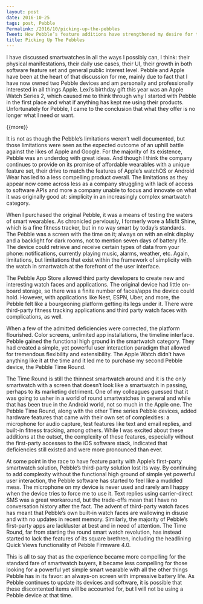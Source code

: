 ```yaml
---
layout: post
date: 2016-10-25
tags: post, Pebble
Permalink: /2016/10/picking-up-the-pebbles
Tweet: How Pebble’s feature additions have strengthened my desire for the Apple Watch.
title: Picking Up The Pebbles
---
```


I have discussed smartwatches in all the ways I possibly can, I think: their physical manifestations, their daily use cases, their UI, their growth in both software feature set and general public interest level.  Pebble and Apple have been at the heart of that discussion for me, mainly due to fact that I have now owned two Pebble devices and am personally and professionally interested in all things Apple. Lexi’s birthday gift this year was an Apple Watch Series 2, which caused me to think through why I started with Pebble in the first place and what if anything has kept me using their products. Unfortunately for Pebble, I came to the conclusion that what they offer is no longer what I need or want.

{{more}}

It is not as though the Pebble’s limitations weren’t well documented, but those limitations were seen as the expected outcome of an uphill battle against the likes of Apple and Google. For the majority of its existence, Pebble was an underdog with great ideas. And though I think the company continues to provide on its promise of affordable wearables with a unique feature set, their drive to match the features of Apple’s watchOS or Android Wear has led to a less compelling product overall. The limitations as they appear now come across less as a company struggling with lack of access to software APIs and more a company unable to focus and innovate on what it was originally good at: simplicity in an increasingly complex smartwatch category.

When I purchased the original Pebble, it was a means of testing the waters of smart wearables. As chronicled perviously, I formerly wore a Misfit Shine, which is a fine fitness tracker, but in no way smart by today’s standards. The Pebble was a screen with the time on it; always on with an eInk display and a backlight for dark rooms, not to mention seven days of battery life. The device could retrieve and receive certain types of data from your phone: notifications, currently playing music, alarms, weather, etc. Again, limitations, but limitations that exist within the framework of simplicity with the watch in smartwatch at the forefront of the user interface.

The Pebble App Store allowed third party developers to create new and interesting watch faces and applications. The original device had little on-board storage, so there was a finite number of faces/apps the device could hold. However, with applications like Nest, ESPN, Uber, and more, the Pebble felt like a bourgeoning platform getting its legs under it. There were third-party fitness tracking applications and third party watch faces with complications, as well.

When a few of the admitted deficiencies were corrected, the platform flourished. Color screens, unlimited app installations, the timeline interface. Pebble gained the functional high ground in the smartwatch category. They had created a simple, yet powerful user interaction paradigm that allowed for tremendous flexibility and extensibility. The Apple Watch didn’t have anything like it at the time and it led me to purchase my second Pebble device, the Pebble Time Round.

The Time Round is still the thinnest smartwatch around and it is the only smartwatch with a screen that doesn’t look like a smartwatch in passing, perhaps to its marketing detriment. One of my colleagues guessed that it was going to usher in a world of round smartwatches in general and while that has been true in the Android world, not so much in the Apple one. The Pebble Time Round, along with the other Time series Pebble devices, added hardware features that came with their own set of complexities: a microphone for audio capture, test features like text and email replies, and built-in fitness tracking, among others. While I was excited about these additions at the outset, the complexity of these features, especially without the first-party accesses to the iOS software stack, indicated that deficiencies still existed and were more pronounced than ever.

At some point in the race to have feature parity with Apple’s first-party smartwatch solution, Pebble’s third-party solution lost its way. By continuing to add complexity without the functional high ground of simple yet powerful user interaction, the Pebble software has started to feel like a muddled mess. The microphone on my device is never used and rarely am I happy when the device tries to force me to use it. Text replies using carrier-direct SMS was a great workaround, but the trade-offs mean that I have no conversation history after the fact. The advent of third-party watch faces has meant that Pebble’s own built-in watch faces are wallowing in disuse and with no updates in recent memory. Similarly, the majority of Pebble’s first-party apps are lackluster at best and in need of attention. The Time Round, far from starting the round smart watch revolution, has instead started to lack the features of its square brethren, including the headlining Quick Views functionality of Pebble Firmware 4.0.

This is all to say that as the experience became more compelling for the standard fare of smartwatch buyers, it became less compelling for those looking for a powerful yet simple smart wearable with all the other things Pebble has in its favor: an always-on screen with impressive battery life. As Pebble continues to update its devices and software, it is possible that these discontented items will be accounted for, but I will not be using a Pebble device at that time.